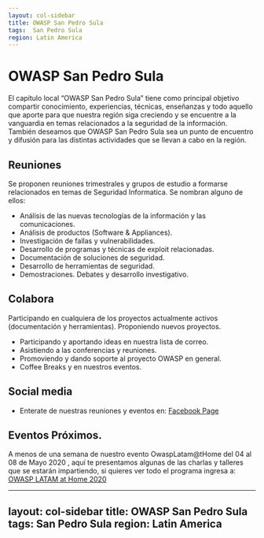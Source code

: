 ```yaml
---
layout: col-sidebar
title: OWASP San Pedro Sula
tags:  San Pedro Sula
region: Latin America
---
```



# OWASP San Pedro Sula

El capítulo local “OWASP San Pedro Sula” tiene como principal objetivo compartir conocimiento, experiencias, técnicas, enseñanzas y todo aquello que aporte para que nuestra región siga creciendo y se encuentre a la vanguardia en temas relacionados a la seguridad de la información. También deseamos que OWASP San Pedro Sula sea un punto de encuentro y difusión para las distintas actividades que se llevan a cabo en la región.

## Reuniones

Se proponen reuniones trimestrales y grupos de estudio a formarse relacionados en temas de Seguridad Informatica. Se nombran alguno de ellos:

 - Análisis de las nuevas tecnologías de la información y las comunicaciones.
 - Análisis de productos (Software & Appliances).
 - Investigación de fallas y vulnerabilidades.
 - Desarrollo de programas y técnicas de exploit relacionadas.
 - Documentación de soluciones de seguridad.
 - Desarrollo de herramientas de seguridad.
 - Demostraciones. Debates y desarrollo investigativo.

## Colabora

Participando en cualquiera de los proyectos actualmente activos (documentación y herramientas).
Proponiendo nuevos proyectos.

- Participando y aportando ideas en nuestra lista de correo.
- Asistiendo a las conferencias y reuniones.
- Promoviendo y dando soporte al proyecto OWASP en general.
- Coffee Breaks y en nuestros eventos.


## Social media
* Enterate de nuestras reuniones y eventos en: [Facebook Page](https://www.facebook.com/OWASPHondurasSPS/) 


## Eventos Próximos.
A menos de una semana de nuestro evento OwaspLatam@tHome del 04 al 08 de Mayo 2020 , aquí te presentamos algunas de las charlas y talleres que se estarán impartiendo, si quieres ver todo el programa ingresa a: [OWASP LATAM at Home 2020](https://owasp.org/www-event-2020-latam-at-home/)

---
layout: col-sidebar
title: OWASP San Pedro Sula
tags:  San Pedro Sula
region: Latin America
---
